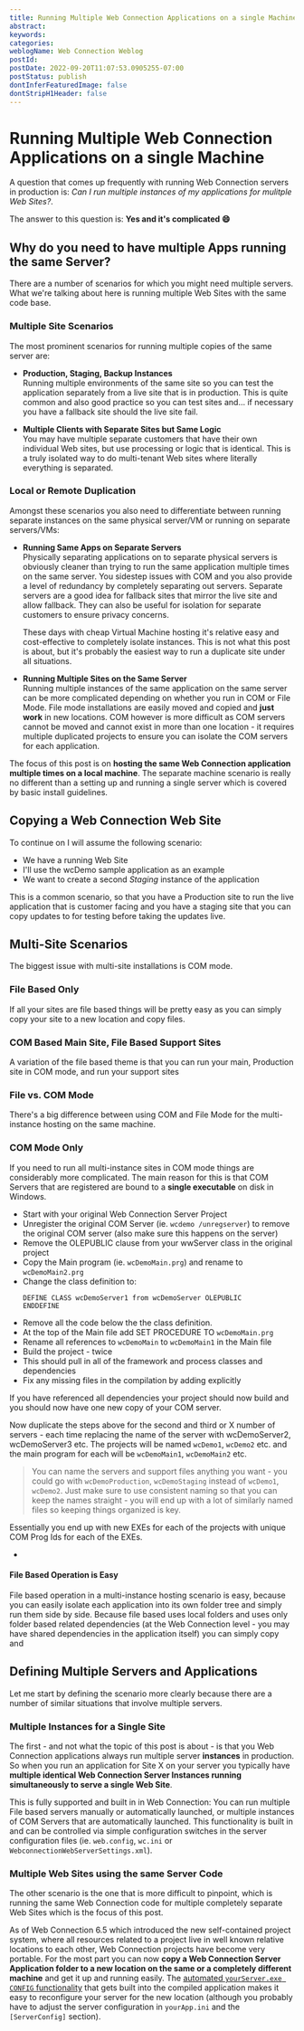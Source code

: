 ```yaml
---
title: Running Multiple Web Connection Applications on a single Machine
abstract: 
keywords: 
categories: 
weblogName: Web Connection Weblog
postId: 
postDate: 2022-09-20T11:07:53.0905255-07:00
postStatus: publish
dontInferFeaturedImage: false
dontStripH1Header: false
---
```

# Running Multiple Web Connection Applications on a single Machine
A question that comes up frequently with running Web Connection servers in production is: *Can I run multiple instances of my applications for mulitple Web Sites?*. 

The answer to this question is:  **Yes and it's complicated :smile:**

## Why do you need to have multiple Apps running the same Server?
There are a number of scenarios for which you might need multiple servers. What we're talking about here is running multiple Web Sites with the same code base.

### Multiple Site Scenarios
The most prominent scenarios for running multiple copies of the same server are:

* **Production, Staging, Backup Instances**  
Running multiple environments of the same site so you can test the application separately from a live site that is in production. This is quite common and also good practice so you can test sites and... if necessary you have a fallback site should the live site fail.

* **Multiple Clients with Separate Sites but Same Logic**  
You may have multiple separate customers that have their own individual Web sites, but use processing or logic that is identical. This is a truly isolated way to do multi-tenant Web sites where literally everything is separated.

### Local or Remote Duplication
Amongst these scenarios you also need to differentiate between running separate instances on the same physical server/VM or running on separate servers/VMs:

* **Running Same Apps on Separate Servers**  
Physically separating applications on to separate physical servers is obviously cleaner than trying to run the same application multiple times on the same server. You sidestep issues with COM and you also provide a level of redundancy by completely separating out servers. Separate servers are a good idea for fallback sites that mirror the live site and allow fallback. They can also be useful for isolation for separate customers to ensure privacy concerns. 
  
  These days with cheap Virtual Machine hosting it's relative easy and cost-effective to completely isolate instances. This is not what this post is about, but it's probably the easiest way to run a duplicate site under all situations.

* **Running Multiple Sites on the Same Server**  
Running multiple instances of the same application on the same server can be more complicated depending on whether you run in COM or File Mode. File mode installations are easily moved and copied and **just work** in new locations. COM however is more difficult as COM servers cannot be moved and cannot exist in more than one location - it requires multiple duplicated projects to ensure you can isolate the COM servers for each application. 

The focus of this post is on **hosting the same Web Connection application multiple times on a local machine**. The separate machine scenario is really no different than a setting up and running a single server which is covered by basic install guidelines.

## Copying a Web Connection Web Site
To continue on I will assume the following scenario:

* We have a running Web Site 
* I'll use the wcDemo sample application as an example
* We want to create a second  *Staging* instance of the application

This is a common scenario, so that you have a Production site to run the live application that is customer facing and you have a staging site that you can copy updates to for testing before taking the updates live.


## Multi-Site Scenarios
The biggest issue with multi-site installations is COM mode. 


### File Based Only
If all your sites are file based things will be pretty easy as you can simply copy your site to a new location and copy files.

### COM Based Main Site, File Based Support Sites
A variation of the file based theme is that you can run your main, Production site in COM mode, and run your support sites 


### File vs. COM Mode
There's a big difference between using COM and File Mode for the multi-instance hosting on the same machine.

### COM Mode Only 
If you need to run all multi-instance sites in COM mode things are considerably more complicated. The main reason for this is that COM Servers that are registered are bound to a **single executable** on disk in Windows.


* Start with your original Web Connection Server Project
* Unregister the original COM Server (ie. `wcdemo /unregserver`) to remove the original COM server
(also make sure this happens on the server)
* Remove the OLEPUBLIC clause from your wwServer class in the original project
* Copy the Main program (ie. `wcDemoMain.prg`) and rename to `wcDemoMain2.prg`
* Change the class definition to:
    ```foxpro
    DEFINE CLASS wcDemoServer1 from wcDemoServer OLEPUBLIC
    ENDDEFINE
    ```
* Remove all the code below the the class definition.
* At the top of the Main file add SET PROCEDURE TO `wcDemoMain.prg`
* Rename all references to `wcDemoMain` to `wcDemoMain1` in the Main file
* Build the project - twice
* This should pull in all of the framework and process classes and dependencies
* Fix any missing files in the compilation by adding explicitly

If you have referenced all dependencies your project should now build and you should now have one new copy of your COM server.

Now duplicate the steps above for the second and third or X number of servers - each time replacing the name of the server with wcDemoServer2, wcDemoServer3 etc. The projects will be named `wcDemo1`, `wcDemo2` etc. and the main program for each will be `wcDemoMain1`, `wcDemoMain2` etc.

> You can name the servers and support files anything you want - you could go with `wcDemoProduction`, `wcDemoStaging` instead of `wcDemo1`, `wcDemo2`. Just make sure to use consistent naming so that you can keep the names straight - you will end up with a lot of similarly named files so keeping things organized is key. 

Essentially you end up with new EXEs for each of the projects with unique COM Prog Ids for each of the EXEs. 






* 


#### File Based Operation is Easy
File based operation in a multi-instance hosting scenario is easy, because you can easily isolate each application into its own folder tree and simply run them side by side. Because file based uses local folders and uses only folder based related dependencies (at the Web Connection level - you may have shared dependencies in the application itself) you can simply copy and 


## Defining Multiple Servers and Applications
Let me start by defining the scenario more clearly because there are a number of similar situations that involve multiple servers.

### Multiple Instances for a Single Site
The first - and not what the topic of this post is about - is that you Web Connection applications always run multiple server **instances** in production. So when you run an application for Site X on your server you typically have **multiple identical Web Connection Server Instances running simultaneously to serve a single Web Site**.

This is fully supported and built in in Web Connection: You can run multiple File based servers manually or automatically launched, or multiple instances of COM Servers that are automatically launched. This functionality is built in and can be controlled via simple configuration switches in the server configuration files (ie. `web.config`, `wc.ini` or `WebconnectionWebServerSettings.xml`).

### Multiple Web Sites using the same Server Code
The other scenario is the one that is more difficult to pinpoint, which is running the same Web Connection code for multiple completely separate Web Sites which is the focus of this post.

As of Web Connection 6.5 which introduced the new self-contained project system, where all resources related to a project live in well known relative locations to each other, Web Connection projects have become very portable. For the most part you can now **copy a Web Connection Server Application folder to a new location on the same or a completely different machine**  and get it up and running easily. The [automated `yourServer.exe CONFIG` functionality](https://webconnection.west-wind.com/docs/_60s0mj4lj.htm#yourproject.exe-config-command-line) that gets built into the compiled application makes it easy to reconfigure your server for the new location (although you probably have to adjust the server configuration in `yourApp.ini` and the `[ServerConfig]` section).
